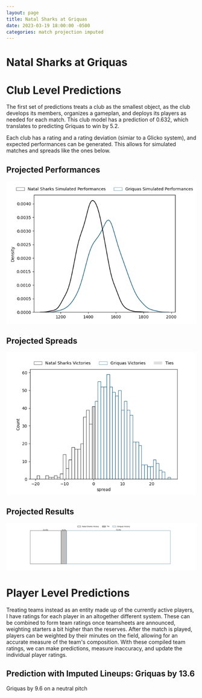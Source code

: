```yaml
---  
layout: page  
title: Natal Sharks at Griquas  
date: 2023-03-19 18:00:00 -0500  
categories: match projection imputed  
---
```

# Natal Sharks at Griquas

# Club Level Predictions


The first set of predictions treats a club as the smallest object, as the club develops its members, organizes a gameplan, and deploys its players as needed for each match. This club model has a prediction of 0.632, which translates to predicting Griquas to win by 5.2.

Each club has a rating and a rating deviation (simiar to a Glicko system), and expected performances can be generated. This allows for simulated matches and spreads like the ones below.
## Projected Performances


![Projected Performances](plots/performances_2023-03-19-Griquas-NatalSharks.png)
## Projected Spreads


![Projected Spreads](plots/spreads_2023-03-19-Griquas-NatalSharks.png)
## Projected Results


![Projected Results](plots/resultbar_2023-03-19-Griquas-NatalSharks.png)
# Player Level Predictions


Treating teams instead as an entity made up of the currently active players, I have ratings for each player in an altogether different system. These can be combined to form team ratings once teamsheets are announced, weighting starters a bit higher than the reserves. After the match is played, players can be weighted by their minutes on the field, allowing for an accurate measure of the team's composition. With these compiled team ratings, we can make predictions, measure inaccuracy, and update the individual player ratings.
## Prediction with Imputed Lineups: Griquas by 13.6


Griquas by 9.6 on a neutral pitch

